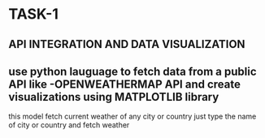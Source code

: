 # TASK-1
API INTEGRATION AND DATA VISUALIZATION
-------------------
use python lauguage to fetch data from a public API like -OPENWEATHERMAP API
and create visualizations using MATPLOTLIB library
----------------
this model fetch current weather of any city or country just type the name of city or country and fetch weather 
